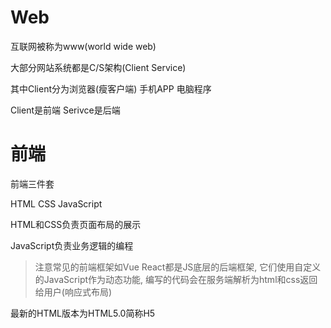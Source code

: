 # Web

互联网被称为www(world wide web)

大部分网站系统都是C/S架构(Client Service)

其中Client分为浏览器(瘦客户端) 手机APP 电脑程序

Client是前端 Serivce是后端

# 前端

前端三件套

HTML	CSS	JavaScript

HTML和CSS负责页面布局的展示

JavaScript负责业务逻辑的编程

> 注意常见的前端框架如Vue React都是JS底层的后端框架, 它们使用自定义的JavaScript作为动态功能, 编写的代码会在服务端解析为html和css返回给用户(响应式布局)

最新的HTML版本为HTML5.0简称H5